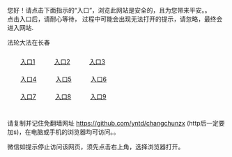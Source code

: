 您好！请点击下面指示的“入口”，浏览此网站是安全的，且为您带来平安。。 <br/>
点击入口后，请耐心等待， 过程中可能会出现无法打开的提示，请忽略，最终会进入网站. </br>

法轮大法在长春<br/>
<div style="padding:10px"><a style="margin:20px" target="_blank" href="https://d41m3ztohfu40.cloudfront.net/2Qpsp?fqhhwhbh" id="ccLink1" rel="nofollow">入口1</a> <a target="_blank" style="margin:20px" href="https://d3oiu3z8savza2.cloudfront.net/2Qpsp?aiumyj" id="ccLink2" rel="nofollow">入口2</a> <a style="margin:20px" target="_blank" href="https://d1c1ns6vpnx4mr.cloudfront.net/2Qpsp?fuyguicj" id="ccLink3" rel="nofollow">入口3</a></div>

<div style="padding:10px" ><a style="margin:20px" target="_blank" href="https://d41m3ztohfu40.cloudfront.net/2Qpsp?fqhhwhbh" id="ccLink4" rel="nofollow">入口4</a> <a style="margin:20px" href="https://d3oiu3z8savza2.cloudfront.net/2Qpsp?aiumyj" target="_blank" id="ccLink5" rel="nofollow">入口5</a> <a style="margin:20px" href="https://d1c1ns6vpnx4mr.cloudfront.net/2Qpsp?fuyguicj" target="_blank" id="ccLink6" rel="nofollow">入口6</a></div>

<div style="padding:10px"><a style="margin:20px" target="_blank" href="https://d41m3ztohfu40.cloudfront.net/2Qpsp?fqhhwhbh" id="ccLink7" rel="nofollow">入口7</a> <a style="margin:20px" href="https://d3oiu3z8savza2.cloudfront.net/2Qpsp?aiumyj" target="_blank" id="ccLink8" rel="nofollow">入口8</a> <a style="margin:20px" target="_blank" href="https://d1c1ns6vpnx4mr.cloudfront.net/2Qpsp?fuyguicj" id="ccLink9" rel="nofollow">入口9</a></div>

<br/>



请复制并记住免翻墙网址 https://github.com/yntd/changchunzx (http后一定要加s)，在电脑或手机的浏览器均可访问。。<br/>

微信如提示停止访问该网页，须先点击右上角，选择浏览器打开。
